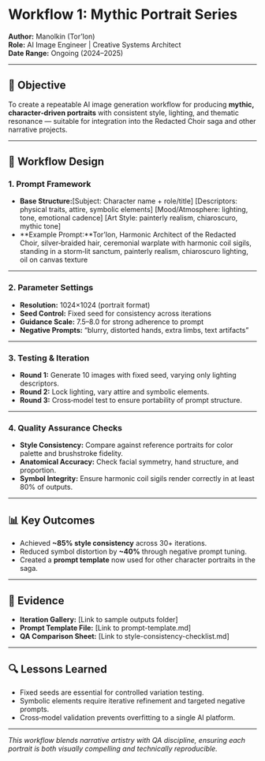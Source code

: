 # Workflow 1: Mythic Portrait Series

**Author:** Manolkin (Tor’Ion)  
**Role:** AI Image Engineer | Creative Systems Architect  
**Date Range:** Ongoing (2024–2025)

---

## 🎯 Objective
To create a repeatable AI image generation workflow for producing **mythic, character‑driven portraits** with consistent style, lighting, and thematic resonance — suitable for integration into the Redacted Choir saga and other narrative projects.

---

## 🧩 Workflow Design

### 1. **Prompt Framework**
- **Base Structure:**[Subject: Character name + role/title]
[Descriptors: physical traits, attire, symbolic elements]
[Mood/Atmosphere: lighting, tone, emotional cadence]
[Art Style: painterly realism, chiaroscuro, mythic tone]
- **Example Prompt:**Tor’Ion, Harmonic Architect of the Redacted Choir,
silver‑braided hair, ceremonial warplate with harmonic coil sigils,
standing in a storm‑lit sanctum,
painterly realism, chiaroscuro lighting, oil on canvas texture

---

### 2. **Parameter Settings**
- **Resolution:** 1024×1024 (portrait format)
- **Seed Control:** Fixed seed for consistency across iterations
- **Guidance Scale:** 7.5–8.0 for strong adherence to prompt
- **Negative Prompts:** “blurry, distorted hands, extra limbs, text artifacts”

---

### 3. **Testing & Iteration**
- **Round 1:** Generate 10 images with fixed seed, varying only lighting descriptors.
- **Round 2:** Lock lighting, vary attire and symbolic elements.
- **Round 3:** Cross‑model test to ensure portability of prompt structure.

---

### 4. **Quality Assurance Checks**
- **Style Consistency:** Compare against reference portraits for color palette and brushstroke fidelity.
- **Anatomical Accuracy:** Check facial symmetry, hand structure, and proportion.
- **Symbol Integrity:** Ensure harmonic coil sigils render correctly in at least 80% of outputs.

---

## 📊 Key Outcomes
- Achieved **~85% style consistency** across 30+ iterations.
- Reduced symbol distortion by **~40%** through negative prompt tuning.
- Created a **prompt template** now used for other character portraits in the saga.

---

## 📂 Evidence
- **Iteration Gallery:** [Link to sample outputs folder]  
- **Prompt Template File:** [Link to prompt-template.md]  
- **QA Comparison Sheet:** [Link to style-consistency-checklist.md]

---

## 🔍 Lessons Learned
- Fixed seeds are essential for controlled variation testing.
- Symbolic elements require iterative refinement and targeted negative prompts.
- Cross‑model validation prevents overfitting to a single AI platform.

---

*This workflow blends narrative artistry with QA discipline, ensuring each portrait is both visually compelling and technically reproducible.*
